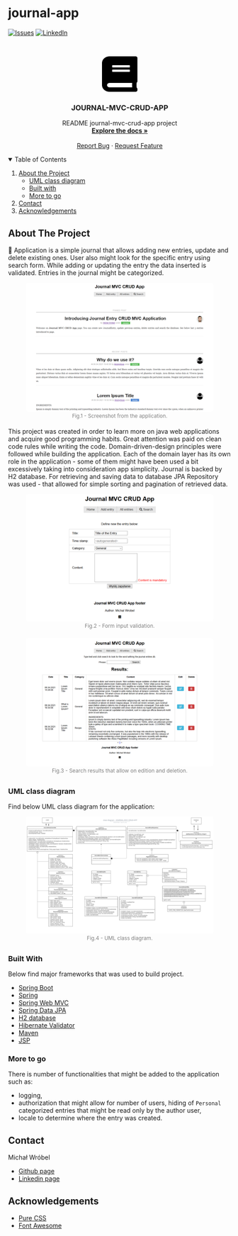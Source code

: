 # journal-app
[![Issues][issues-shield]][issues-url]
[![LinkedIn][linkedin-shield]][linkedin-url]

<!-- PROJECT LOGO -->
<br />
<p align="center">
  <a href="https://github.com/m-wrobel91/journal-app">
    <img src="images/book-solid.svg" alt="Logo" width="80" height="80">

  </a>

  <h3 align="center">JOURNAL-MVC-CRUD-APP</h3>

  <p align="center">
     README journal-mvc-crud-app project 
    <br />
    <a href="https://github.com/m-wrobel91/journal-app"><strong>Explore the docs »</strong></a>
    <br />
    <br />    <a href="https://github.com/m-wrobel91/journal-app/issues">Report Bug</a>
    ·
    <a href="https://github.com/m-wrobel91/journal-app/issues">Request Feature</a>
  </p>
  </p>
</p>



<!-- TABLE OF CONTENTS -->
<details open="open">
  <summary>Table of Contents</summary>
  <ol>
    <li>
      <a href="#about-the-project">About the Project</a>
      <ul>
        <li><a href="#uml-class-diagram">UML class diagram</a></li>
        <li><a href="#built-with">Built with</a></li>
        <li><a href="#more-to-go">More to go</a></li>
      </ul>
    </li>
    <li><a href="#contact">Contact</a></li>
    <li><a href="#acknowledgements">Acknowledgements</a></li>
  </ol>
</details>



<!-- ABOUT THE PROJECT -->
## About The Project
  
:notebook: Application is a simple journal that allows adding new entries, update and delete existing ones. User also might look for the specific entry using search form. While adding or updating the entry the data inserted is validated. Entries in the journal might be categorized.

<div align="center">
  <figure>
    <a href="images/screenshot_main.png"><img src="images/screenshot_main.png" height="auto" width="450" style="border-radius:5px"></a>
    <br>
    <div style='color:grey'><sup>Fig.1 - Screenshot from the application.</sup></div>
    </figure>
</div>
This project was created in order to learn more on java web applications and acquire good programming habits.  Great attention was paid on clean code rules while writing the code. Domain-driven-design principles were followed while building the application. Each of the domain layer has its own role in the application - some of them might have been used a bit excessively taking into consideration app simplicity. Journal is backed by H2 database. For retrieving and saving data to database JPA Repository was used - that allowed for simple sorting and pagination of retrieved data.

<div align="center">
  <figure>
    <a href="images/screenshot_validation.png"><img src="images/screenshot_validation.png" height="auto" width="450" style="border-radius:5px"></a>
    <br>
    <div style='color:grey'><sup>Fig.2 - Form input validation.</sup></div>
    </figure>
</div>

<div align="center">
  <figure>
    <a href="images/screenshot_search.png"><img src="images/screenshot_search.png" height="auto" width="450" style="border-radius:5px"></a>
    <br>
    <div style='color:grey'><sup>Fig.3 - Search results that allow on edition and deletion.</sup></div>
    </figure>
</div>


### UML class diagram
Find below UML class diagram for the application:

<div align="center">
  <figure>
    <a href="images/journal-app_UML_class.png"><img src="images/journal-app_UML_class.png" height="auto" width="600" style="border-radius:5px"></a>
    <br>
    <div style='color:grey'><sup>Fig.4 - UML class diagram.</sup></div>
    </figure>
</div>

### Built With

Below find  major frameworks that was used to build project. 
* [Spring Boot](https://spring.io/projects/spring-boot)
* [Spring](https://spring.io/)
* [Spring Web MVC](https://docs.spring.io/spring-framework/docs/3.2.x/spring-framework-reference/html/mvc.html)
* [Spring Data JPA](https://docs.spring.io/spring-data/jpa/docs/current/reference/html/#reference)
* [H2 database](https://www.h2database.com/)
* [Hibernate Validator](https://hibernate.org/validator/)
* [Maven](https://maven.apache.org/)
* [JSP](https://www.oracle.com/java/technologies/jspt.html)

### More to go
There is number of functionalities that might be added to the application such as:
- logging, 
- authorization that might allow for number of users, hiding of `Personal` categorized entries that might be read only by the author user,
- locale to determine where the entry was created.

<!-- CONTACT -->
## Contact

Michał Wróbel 
- [Github page](https://github.com/m-wrobel91)
- [Linkedin page](https://www.linkedin.com/in/micha%C5%82-wr%C3%B3bel-85055012a/)



<!-- ACKNOWLEDGEMENTS -->
## Acknowledgements

* [Pure CSS](https://purecss.io/)
* [Font Awesome](https://fontawesome.com)





<!-- MARKDOWN LINKS & IMAGES -->

[issues-shield]: https://img.shields.io/github/issues/m-wrobel91/journal-app.svg?style=for-the-badge
[issues-url]: https://github.com/m-wrobel91/Best-README-Template/issues

[linkedin-shield]: https://img.shields.io/badge/-LinkedIn-black.svg?style=for-the-badge&logo=linkedin&colorB=555
[linkedin-url]: https://www.linkedin.com/in/micha%C5%82-wr%C3%B3bel-85055012a/
[github-url]: https://github.com/m-wrobel91
[app-logo]: images/book-solid.svg
